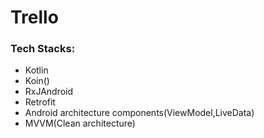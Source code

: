 # Trello

<h3>Tech Stacks:</h3>

- Kotlin
- Koin()
- RxJAndroid
- Retrofit
- Android architecture components(ViewModel,LiveData)
- MVVM(Clean  architecture)

